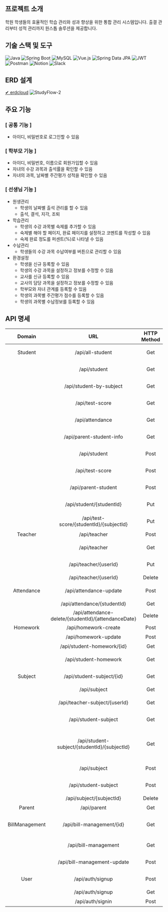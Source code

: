 ## 프로젝트 소개
학원 학생들의 효율적인 학습 관리와 성과 향상을 위한 통합 관리 시스템입니다. 출결 관리부터 성적 관리까지 원스톱 솔루션을 제공합니다.

## 기술 스택 및 도구
![Java](https://img.shields.io/badge/java-007396?style=for-the-badge&logo=java&logoColor=white)
![Spring Boot](https://img.shields.io/badge/Spring%20Boot-6DB33F?style=for-the-badge&logo=spring-boot&logoColor=white)
![MySQL](https://img.shields.io/badge/MySQL-4479A1?style=for-the-badge&logo=mysql&logoColor=white)
![Vue.js](https://img.shields.io/badge/vue.js-4FC08D?style=for-the-badge&logo=vue.js&logoColor=white)
![Spring Data JPA](https://img.shields.io/badge/Spring%20Data%20JPA-6DB33F?style=for-the-badge&logo=spring-data-jpa&logoColor=white)
![JWT](https://img.shields.io/badge/Authentication-JWT-ff69b4?style=for-the-badge)
![Postman](https://img.shields.io/badge/Postman-FF6C37?style=for-the-badge&logo=postman&logoColor=white)
![Notion](https://img.shields.io/badge/Notion-000000?style=for-the-badge&logo=notion&logoColor=white)
![Slack](https://img.shields.io/badge/Slack-4A154B?style=for-the-badge&logo=slack&logoColor=white)

## ERD 설계
[✔︎ erdcloud](https://www.erdcloud.com/d/g7RwRrf2vAF5KagaY)
![StudyFlow-2](https://github.com/user-attachments/assets/bcd66d22-3a49-4f16-b1ce-284b68474354)

## 주요 기능
### [ 공통 기능 ]
- 아이디, 비밀번호로 로그인할 수 있음
### [ 학부모 기능 ]
- 아이디, 비밀번호, 이름으로 회원가입할 수 있음
- 자녀의 수강 과목과 출석률을 확인할 수 있음
- 자녀의 과목, 날짜별 주간평가 성적을 확인할 수 있음
### [ 선생님 기능 ]
- 원생관리
    - 학생의 날짜별 출석 관리를 할 수 있음
    - 출석, 결석, 지각, 조퇴
- 학습관리
    - 학생의 수강 과목별 숙제를 추가할 수 있음
    - 숙제별 해야 할 페이지, 완료 페이지를 설정하고 코멘트를 작성할 수 있음
    - 숙제 완료 정도를 퍼센트(%)로 나타낼 수 있음
- 수납관리
    - 학생들의 수강 과목 수납여부를 버튼으로 관리할 수 있음
- 환경설정
    - 학생을 신규 등록할 수 있음
    - 학생의 수강 과목을 설정하고 정보를 수정할 수 있음
    - 교사를 신규 등록할 수 있음
    - 교사의 담당 과목을 설정하고 정보를 수정할 수 있음
    - 학부모와 자녀 관계를 등록할 수 있음
    - 학생의 과목별 주간평가 점수를 등록할 수 있음
    - 학생의 과목별 수납정보를 등록할 수 있음

## API 명세
| Domain | URL | HTTP Method | Description |
| :-: | :-: | :-: | :-: |
| Student | /api/all-student | Get | 모든 학생 조회 |
|| /api/student | Get | 학생 조건별 숙제 조회 |
|| /api/student-by-subject | Get | 과목별 학생 조회 |
|| /api/test-score | Get | 테스트 점수 조회 |
|| /api/attendance | Get | 날짜별 출결 조회 |
|| /api/parent-student-info | Get | 부모ID로 학생 조회 |
|| /api/student | Post | 학생 신규 생성 |
|| /api/test-score | Post | 테스트 점수 생성 |
|| /api/parent-student | Post | 부모-학생 관계 등록 |
|| /api/student/{studentId} | Put | 학생 정보 수정 |
|| /api/test-score/{studentId}/{subjectId} | Put | 테스트 점수 수정 |
| Teacher | /api/teacher | Post | 선생님 추가 |
|| /api/teacher | Get | 선생님 신규 생성 |
|| /api/teacher/{userId} | Put | 선생님 정보 수정 |
|| /api/teacher/{userId} | Delete | 선생님 삭제 |
| Attendance | /api/attendance-update | Post | 출결 생성(수정) |
|| /api/attendance/{studentId} | Get | 출결 조회 |
|| /api/attendance-delete/{studentId}/{attendanceDate} | Delete | 출결 삭제 |
| Homework | /api/homework-create | Post | 숙제 생성 |
|| /api/homework-update | Post | 숙제 수정 |
|| /api/student-homework/{id} | Get | 숙제 조회 |
|| /api/student-homework | Get | ID, 날짜별 숙제 조회 |
| Subject | /api/student-subject/{id} | Get | id별 학생-과목 객체 조회 |
|| /api/subject | Get | 과목 조회 |
|| /api/teacher-subject/{userId} | Get | 교사ID별 과목 조회 |
|| /api/student-subject | Get | 학생ID별 과목 조회 |
|| /api/student-subject/{studentId}/{subjectId} | Get | (학생, 과목)ID로 학생-과목 객체 조회 |
|| /api/subject | Post | 과목 신규 생성 |
|| /api/student-subject | Post | 학생-과목 관계 등록 |
|| /api/subject/{subjectId} | Delete | 과목 삭제 |
| Parent | /api/parent | Get | 부모 조회 |
| BillManagement | /api/bill-management/{id} | Get | (학생, 과목)ID로 수납 정보 조회 |
|| /api/bill-management | Get | 수납 정보 조회 |
|| /api/bill-management-update | Post | 수납 정보 생성 및 수정 |
| User | /api/auth/signup | Post | 계정 신규 생성 |
|| /api/auth/signup | Get | 계정 조회 |
|| /api/auth/signin | Post | 로그인 |
